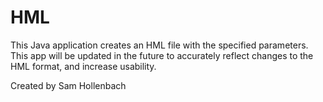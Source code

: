 # HML

This Java application creates an HML file with the specified parameters. This app will be updated in the future to accurately reflect changes to the HML format, and increase usability.

Created by Sam Hollenbach
